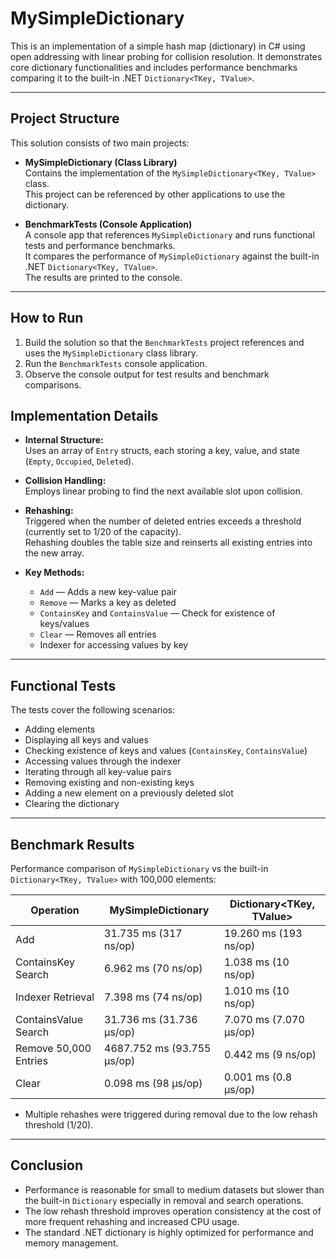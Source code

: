 # MySimpleDictionary

This is an implementation of a simple hash map (dictionary) in C# using open addressing with linear probing for collision resolution. It demonstrates core dictionary functionalities and includes performance benchmarks comparing it to the built-in .NET `Dictionary<TKey, TValue>`.

---

## Project Structure

This solution consists of two main projects:

- **MySimpleDictionary (Class Library)**  
  Contains the implementation of the `MySimpleDictionary<TKey, TValue>` class.  
  This project can be referenced by other applications to use the dictionary.

- **BenchmarkTests (Console Application)**  
  A console app that references `MySimpleDictionary` and runs functional tests and performance benchmarks.  
  It compares the performance of `MySimpleDictionary` against the built-in .NET `Dictionary<TKey, TValue>`.  
  The results are printed to the console.

---

## How to Run

1. Build the solution so that the `BenchmarkTests` project references and uses the `MySimpleDictionary` class library.  
2. Run the `BenchmarkTests` console application.  
3. Observe the console output for test results and benchmark comparisons.

## Implementation Details

- **Internal Structure:**  
  Uses an array of `Entry` structs, each storing a key, value, and state (`Empty`, `Occupied`, `Deleted`).

- **Collision Handling:**  
  Employs linear probing to find the next available slot upon collision.

- **Rehashing:**  
  Triggered when the number of deleted entries exceeds a threshold (currently set to 1/20 of the capacity).  
  Rehashing doubles the table size and reinserts all existing entries into the new array.

- **Key Methods:**  
  - `Add` — Adds a new key-value pair  
  - `Remove` — Marks a key as deleted  
  - `ContainsKey` and `ContainsValue` — Check for existence of keys/values  
  - `Clear` — Removes all entries  
  - Indexer for accessing values by key  

---

## Functional Tests

The tests cover the following scenarios:

- Adding elements  
- Displaying all keys and values  
- Checking existence of keys and values (`ContainsKey`, `ContainsValue`)  
- Accessing values through the indexer  
- Iterating through all key-value pairs  
- Removing existing and non-existing keys  
- Adding a new element on a previously deleted slot  
- Clearing the dictionary  

---

## Benchmark Results

Performance comparison of `MySimpleDictionary` vs the built-in `Dictionary<TKey, TValue>` with 100,000 elements:

| Operation               | MySimpleDictionary            | Dictionary<TKey, TValue>       |
|-------------------------|------------------------------|-------------------------------|
| Add                     | 31.735 ms (317 ns/op)         | 19.260 ms (193 ns/op)          |
| ContainsKey Search      | 6.962 ms (70 ns/op)           | 1.038 ms (10 ns/op)            |
| Indexer Retrieval       | 7.398 ms (74 ns/op)           | 1.010 ms (10 ns/op)            |
| ContainsValue Search    | 31.736 ms (31.736 µs/op)      | 7.070 ms (7.070 µs/op)         |
| Remove 50,000 Entries   | 4687.752 ms (93.755 µs/op)    | 0.442 ms (9 ns/op)             |
| Clear                   | 0.098 ms (98 µs/op)           | 0.001 ms (0.8 µs/op)           |

- Multiple rehashes were triggered during removal due to the low rehash threshold (1/20).

---

## Conclusion

- Performance is reasonable for small to medium datasets but slower than the built-in `Dictionary` especially in removal and search operations.  
- The low rehash threshold improves operation consistency at the cost of more frequent rehashing and increased CPU usage.  
- The standard .NET dictionary is highly optimized for performance and memory management.


